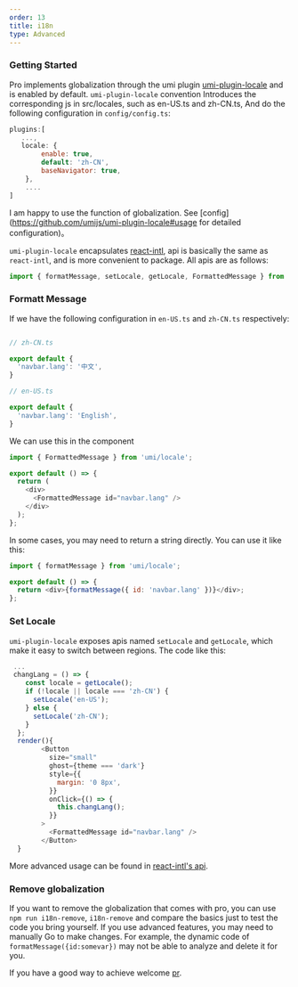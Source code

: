 ```yaml
---
order: 13
title: i18n
type: Advanced
---
```


### Getting Started

Pro implements globalization through the umi plugin [umi-plugin-locale](https://github.com/umijs/umi-plugin-locale) and is enabled by default. `umi-plugin-locale` convention Introduces the corresponding js in src/locales, such as en-US.ts and zh-CN.ts, And do the following configuration in `config/config.ts`:

```js
plugins:[
   ...,
   locale: {
        enable: true,
        default: 'zh-CN',
        baseNavigator: true,
    },
    ....
]
```

I am happy to use the function of globalization. See [config](https://github.com/umijs/umi-plugin-locale#usage for detailed configuration)。

`umi-plugin-locale` encapsulates [react-intl](https://github.com/yahoo/react-intl), api is basically the same as `react-intl`, and is more convenient to package. All apis are as follows:

```js
import { formatMessage, setLocale, getLocale, FormattedMessage } from 'umi/locale';
```

### Formatt Message

If we have the following configuration in `en-US.ts` and `zh-CN.ts` respectively:

```js

// zh-CN.ts

export default {
  'navbar.lang': '中文',
}

// en-US.ts

export default {
  'navbar.lang': 'English',
}

```

We can use this in the component

```js
import { FormattedMessage } from 'umi/locale';

export default () => {
  return (
    <div>
      <FormattedMessage id="navbar.lang" />
    </div>
  );
};
```

In some cases, you may need to return a string directly. You can use it like this:

```js
import { formatMessage } from 'umi/locale';

export default () => {
  return <div>{formatMessage({ id: 'navbar.lang' })}</div>;
};
```

### Set Locale

`umi-plugin-locale` exposes apis named `setLocale` and `getLocale`, which make it easy to switch between regions. The code like this:

```js
 ...
 changLang = () => {
    const locale = getLocale();
    if (!locale || locale === 'zh-CN') {
      setLocale('en-US');
    } else {
      setLocale('zh-CN');
    }
  };
  render(){
        <Button
          size="small"
          ghost={theme === 'dark'}
          style={{
            margin: '0 8px',
          }}
          onClick={() => {
            this.changLang();
          }}
        >
          <FormattedMessage id="navbar.lang" />
        </Button>
  }

```

More advanced usage can be found in [react-intl's api](https://github.com/yahoo/react-intl/wiki#getting-started).

### Remove globalization

If you want to remove the globalization that comes with pro, you can use `npm run i18n-remove`, `i18n-remove` and compare the basics just to test the code you bring yourself. If you use advanced features, you may need to manually Go to make changes. For example, the dynamic code of `formatMessage({id:somevar})` may not be able to analyze and delete it for you.

If you have a good way to achieve welcome [pr](https://github.com/ant-design/ant-design-pro-cli).
